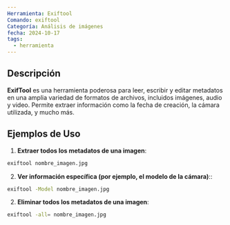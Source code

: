 ```yaml
---
Herramienta: Exiftool
Comando: exiftool
Categoría: Análisis de imágenes
fecha: 2024-10-17
tags:
  - herramienta
---
```

## Descripción 

**ExifTool** es una herramienta poderosa para leer, escribir y editar metadatos en una amplia variedad de formatos de archivos, incluidos imágenes, audio y video. Permite extraer información como la fecha de creación, la cámara utilizada, y mucho más. 

## Ejemplos de Uso 

1. **Extraer todos los metadatos de una imagen**: 

```bash 
exiftool nombre_imagen.jpg
```

2. **Ver información específica (por ejemplo, el modelo de la cámara)**:: 

```bash 
exiftool -Model nombre_imagen.jpg
```

2. **Eliminar todos los metadatos de una imagen**:

```bash 
exiftool -all= nombre_imagen.jpg
```